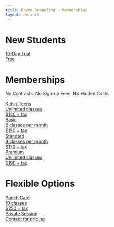 ```yaml
---
title: Raven Grappling - Memberships
layout: default
---
```


<div class="container py-5 px-4 p-lg-5">
  
  <h1 class="text-center fw-bold my-1">New Students</h1>

  <a href="https://ravengrappling.pushpress.com/landing/plans/plan_a044566e67e52a" class="rg-membership-button rg-membership-button--trial">
    <div class="rg-membership-button-label">10-Day Trial</div>
    <div class="rg-membership-button-desc">
      Free
    </div>
    <div class="rg-membership-button-price"></div>
  </a>
  
  <h1 class="text-center fw-bold my-1">Memberships</h1>
  
  <p class="text-center">
    No Contracts. No Sign-up Fees. No Hidden Costs
  </p> 
    
  <a href="https://ravengrappling.pushpress.com/open/subscribe/ftxr" class="rg-membership-button rg-membership-button--kids">
    <div class="rg-membership-button-label">Kids / Teens</div>
    <div class="rg-membership-button-desc">
      Unlimited classes
    </div>
    <div class="rg-membership-button-price">
      $130 + tax
    </div>
  </a>
  
  <a href="https://ravengrappling.pushpress.com/landing/plans/plan_5efd1e63945df9" class="rg-membership-button">
    <div class="rg-membership-button-label">Basic</div>
    <div class="rg-membership-button-desc">
      6 classes per month
    </div>
    <div class="rg-membership-button-price">
      $150 + tax
    </div>
  </a>

  <a href="https://ravengrappling.pushpress.com/open/subscribe/yo0k" class="rg-membership-button rg-membership-button--standard">
    <div class="rg-membership-button-label">Standard</div>
    <div class="rg-membership-button-desc">
      9 classes per month
    </div>
    <div class="rg-membership-button-price">
      $170 + tax
    </div>
  </a>

  <a href="https://ravengrappling.pushpress.com/open/subscribe/xz81" class="rg-membership-button rg-membership-button--premium">
    <div class="rg-membership-button-label">Premium</div>
    <div class="rg-membership-button-desc">
      Unlimited classes
    </div>
    <div class="rg-membership-button-price">
      $190 + tax
    </div>
  </a>

  <h1 class="text-center fw-bold">Flexible Options</h1>

  <a href="https://ravengrappling.pushpress.com/open/subscribe/xlfv" class="rg-membership-button rg-membership-button--flex">
    <div class="rg-membership-button-label">Punch Card</div>
    <div class="rg-membership-button-desc">
      10 classes   
    </div>
    <div class="rg-membership-button-price">
      $250 + tax
    </div>
  </a>

  <a href="/contact-us" class="rg-membership-button rg-membership-button--private">
    <div class="rg-membership-button-label">Private Session</div>
    <div class="rg-membership-button-desc">
      Contact for pricing
    </div>
    <div class="rg-membership-button-price"></div>
  </a>

</div>
